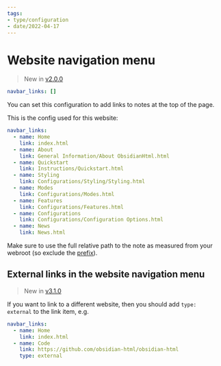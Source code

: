 ```yaml
---
tags:
- type/configuration
- date/2022-04-17
---
```

   
# Website navigation menu   
> New in [v2.0.0](../Changelog/v2.0.0.md)   
   
``` yaml
navbar_links: []  
```
   
   
You can set this configuration to add links to notes at the top of the page.    
   
This is the config used for this website:   
   
``` yaml
navbar_links:
  - name: Home
    link: index.html
  - name: About
    link: General Information/About ObsidianHtml.html  
  - name: Quickstart
    link: Instructions/Quickstart.html
  - name: Styling
    link: Configurations/Styling/Styling.html    
  - name: Modes
    link: Configurations/Modes.html
  - name: Features
    link: Configurations/Features.html
  - name: Configurations
    link: Configurations/Configuration Options.html
  - name: News
    link: News.html    
```
   
   
Make sure to use the full relative path to the note as measured from your webroot (so exclude the [prefix](../Configurations/Configuration%20Options.md#html-url-prefix)).   
   
## External links in the website navigation menu   
> New in [v3.1.0](../Changelog/v3.1.0.md)   
   
If you want to link to a different website, then you should add `type: external` to the link item, e.g.   
   
``` yaml
navbar_links:
  - name: Home
    link: index.html
  - name: Code
    link: https://github.com/obsidian-html/obsidian-html
    type: external    
```
